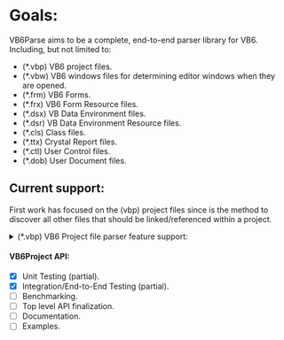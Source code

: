 
# Goals:

VB6Parse aims to be a complete, end-to-end parser library for VB6. Including, but not limited to:

* (*.vbp) VB6 project files.
* (*.vbw) VB6 windows files for determining editor windows when they are opened. 
* (*.frm) VB6 Forms.
* (*.frx) VB6 Form Resource files.
* (*.dsx) VB Data Environment files.
* (*.dsr) VB Data Environment Resource files.
* (*.cls) Class files.
* (*.ttx) Crystal Report files.
* (*.ctl) User Control files.
* (*.dob) User Document files.

## Current support:

First work has focused on the (vbp) project files since is the method to discover all other files that should be linked/referenced within a project.

<details>
    <summary> (*.vbp) VB6 Project file parser feature support: </summary>

- [x] **Project Types**
    - [x] Exe
    - [x] Control
    - [x] OleExe
    - [x] OleDll
- [x] **References**
- [x] **Objects**
- [x] **Modules**
- [x] **Designers**
- [x] **Classes**
- [x] **Forms**
- [x] **UserControls**
- [x] **UserDocuments**
- [x] **ResFile32** - Partial support. Default value not correctly handled.
- [x] **IconForm** - Partial support. Default value not correctly handled.
- [x] **Startup** - Partial support. Default value not correctly handled.
- [x] **HelpFile** - Partial support. Default value not correctly handled.
- [x] **Title** - Partial support. Default value not correctly handled. 
- [x] **ExeName32** - Partial support. Default value not correctly handled. 
- [x] **Command32** - Partial support. Default value not correctly handled. 
- [x] **Name** - Partial support. Default value not correctly handled. 
- [x] **HelpContextID** - Partial support. Default value not correctly handled. 
- [x] **CompatibleMode** - Partial support. Default value not correctly handled. 
- [x] **NoControlUpgrade** - Full support for the 'ActiveX Control Upgrade' option, including the default or empty reverting to true.
- [x] **MajorVer** - Partial support. Default value not correctly handled.
- [x] **MinorVer** - Partial support. Default value not correctly handled.
- [x] **RevisionVer** - Partial support. Default value not correctly handled.
- [x] **AutoIncrementVer** - Partial support. Default value not correctly handled.
- [x] **ServerSupportFiles**
- [x] **VersionCompanyName**
- [x] **VersionFileDescription**
- [x] **VersionLegalCopyright**
- [x] **VersionLegalTrademarks**
- [x] **VersionProductName**
- [x] **CondComp**
- [x] **CompilationType**
- [x] **OptimizationType**
- [x] **NoAliasing**
- [x] **CodeViewDebugInfo**
- [x] **FavorPentiumPro(tm)** - Yes, this is exactly what this looks like inside the project file, '(tm)' and all.
- [x] **BoundsCheck**
- [x] **OverflowCheck**
- [x] **FlPointCheck**
- [x] **FDIVCheck**
- [x] **UnroundedFP**
- [x] **StartMode**
- [x] **Unattended**
- [x] **Retained**
- [x] **ThreadPerObject**
- [x] **MaxNumberOfThreads**
- [x] **DebugStartOption**
- [x] **AutoRefresh**

</details>

#### VB6Project API:
- [x] Unit Testing (partial).
- [x] Integration/End-to-End Testing (partial).
- [ ] Benchmarking.
- [ ] Top level API finalization.
- [ ] Documentation.
- [ ] Examples.